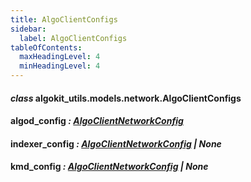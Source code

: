 ```yaml
---
title: AlgoClientConfigs
sidebar:
  label: AlgoClientConfigs
tableOfContents:
  maxHeadingLevel: 4
  minHeadingLevel: 4
---
```


#### _class_ algokit_utils.models.network.AlgoClientConfigs

#### algod_config _: [AlgoClientNetworkConfig](AlgoClientNetworkConfig.md#algokit_utils.models.network.AlgoClientNetworkConfig)_

#### indexer_config _: [AlgoClientNetworkConfig](AlgoClientNetworkConfig.md#algokit_utils.models.network.AlgoClientNetworkConfig) | None_

#### kmd_config _: [AlgoClientNetworkConfig](AlgoClientNetworkConfig.md#algokit_utils.models.network.AlgoClientNetworkConfig) | None_
